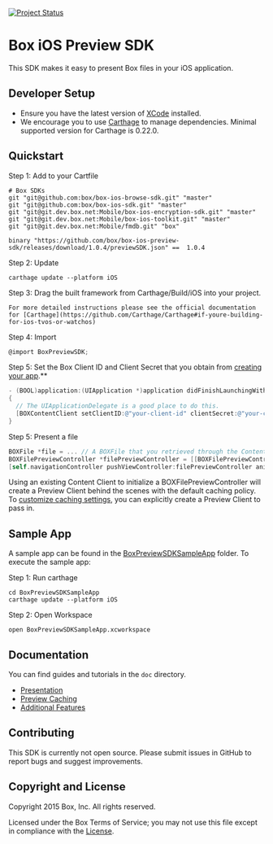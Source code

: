 [![Project Status](http://opensource.box.com/badges/active.svg)](http://opensource.box.com/badges)

Box iOS Preview SDK
===================

This SDK makes it easy to present Box files in your iOS application.

Developer Setup
---------------
* Ensure you have the latest version of [XCode](https://developer.apple.com/xcode/) installed.
* We encourage you to use [Carthage](https://github.com/Carthage/Carthage#installing-carthage) to manage dependencies. Minimal supported version for Carthage is 0.22.0.

Quickstart
----------
Step 1: Add to your Cartfile
```
# Box SDKs
git "git@github.com:box/box-ios-browse-sdk.git" "master"
git "git@github.com:box/box-ios-sdk.git" "master"
git "git@git.dev.box.net:Mobile/box-ios-encryption-sdk.git" "master"
git "git@git.dev.box.net:Mobile/box-ios-toolkit.git" "master"
git "git@git.dev.box.net:Mobile/fmdb.git" "box"

binary "https://github.com/box/box-ios-preview-sdk/releases/download/1.0.4/previewSDK.json" ==  1.0.4
```
Step 2: Update
```
carthage update --platform iOS
```
Step 3: Drag the built framework from Carthage/Build/iOS into your project.
```
For more detailed instructions please see the official documentation for [Carthage](https://github.com/Carthage/Carthage#if-youre-building-for-ios-tvos-or-watchos)
```
Step 4: Import
```objectivec
@import BoxPreviewSDK;
```
Step 5: Set the Box Client ID and Client Secret that you obtain from [creating your app](doc/Setup.md).**
```objectivec
- (BOOL)application:(UIApplication *)application didFinishLaunchingWithOptions:(NSDictionary *)launchOptions
{
  // The UIApplicationDelegate is a good place to do this.
  [BOXContentClient setClientID:@"your-client-id" clientSecret:@"your-client-secret"];
}
```
Step 5: Present a file
```objectivec
BOXFile *file = ... // A BOXFile that you retrieved through the Content SDK or Browse SDK. See the Sample Application for an example.
BOXFilePreviewController *filePreviewController = [[BOXFilePreviewController alloc] initWithContentClient:[BOXContentClient defaultClient] file:file];
[self.navigationController pushViewController:filePreviewController animated:YES completion:nil];
```
Using an existing Content Client to initialize a BOXFilePreviewController will create a Preview Client behind the scenes with the default caching policy.
To [customize caching settings](doc/PreviewCaching.md), you can explicitly create a Preview Client to pass in.

 
Sample App
----------
A sample app can be found in the [BoxPreviewSDKSampleApp](../../tree/master/BoxPreviewSDKSampleApp) folder. To execute the sample app:

Step 1: Run carthage
```
cd BoxPreviewSDKSampleApp
carthage update --platform iOS
```
Step 2: Open Workspace
```
open BoxPreviewSDKSampleApp.xcworkspace
```

Documentation
-------------
You can find guides and tutorials in the `doc` directory.
 
* [Presentation](doc/Presentation.md)
* [Preview Caching](doc/PreviewCaching.md)
* [Additional Features](doc/AdditionalFeatures.md)
 
Contributing
------------
This SDK is currently not open source. Please submit issues in GitHub to report bugs and suggest improvements.


Copyright and License
---------------------
Copyright 2015 Box, Inc. All rights reserved.
 
Licensed under the Box Terms of Service; you may not use this file except in compliance with the [License](LICENSE.pdf).
